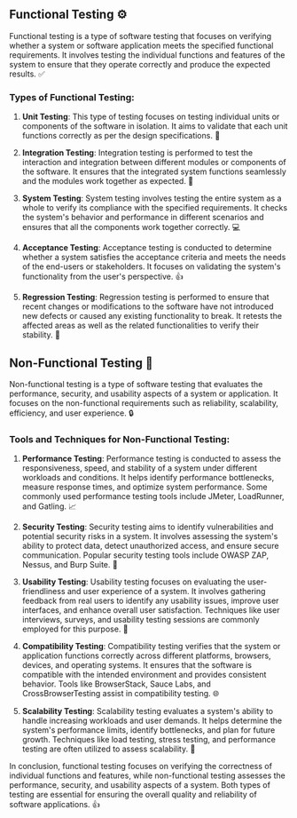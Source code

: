 ## Functional Testing :gear:

Functional testing is a type of software testing that focuses on verifying whether a system or software application meets the specified functional requirements. It involves testing the individual functions and features of the system to ensure that they operate correctly and produce the expected results. ✅

### Types of Functional Testing:

1. **Unit Testing**: This type of testing focuses on testing individual units or components of the software in isolation. It aims to validate that each unit functions correctly as per the design specifications. 🔬

2. **Integration Testing**: Integration testing is performed to test the interaction and integration between different modules or components of the software. It ensures that the integrated system functions seamlessly and the modules work together as expected. 🔌

3. **System Testing**: System testing involves testing the entire system as a whole to verify its compliance with the specified requirements. It checks the system's behavior and performance in different scenarios and ensures that all the components work together correctly. 💻

4. **Acceptance Testing**: Acceptance testing is conducted to determine whether a system satisfies the acceptance criteria and meets the needs of the end-users or stakeholders. It focuses on validating the system's functionality from the user's perspective. 👍

5. **Regression Testing**: Regression testing is performed to ensure that recent changes or modifications to the software have not introduced new defects or caused any existing functionality to break. It retests the affected areas as well as the related functionalities to verify their stability. 🔁

## Non-Functional Testing :wrench:

Non-functional testing is a type of software testing that evaluates the performance, security, and usability aspects of a system or application. It focuses on the non-functional requirements such as reliability, scalability, efficiency, and user experience. 🔒

### Tools and Techniques for Non-Functional Testing:

1. **Performance Testing**: Performance testing is conducted to assess the responsiveness, speed, and stability of a system under different workloads and conditions. It helps identify performance bottlenecks, measure response times, and optimize system performance. Some commonly used performance testing tools include JMeter, LoadRunner, and Gatling. 📈

2. **Security Testing**: Security testing aims to identify vulnerabilities and potential security risks in a system. It involves assessing the system's ability to protect data, detect unauthorized access, and ensure secure communication. Popular security testing tools include OWASP ZAP, Nessus, and Burp Suite. 🔐

3. **Usability Testing**: Usability testing focuses on evaluating the user-friendliness and user experience of a system. It involves gathering feedback from real users to identify any usability issues, improve user interfaces, and enhance overall user satisfaction. Techniques like user interviews, surveys, and usability testing sessions are commonly employed for this purpose. 🙋

4. **Compatibility Testing**: Compatibility testing verifies that the system or application functions correctly across different platforms, browsers, devices, and operating systems. It ensures that the software is compatible with the intended environment and provides consistent behavior. Tools like BrowserStack, Sauce Labs, and CrossBrowserTesting assist in compatibility testing. 🌐

5. **Scalability Testing**: Scalability testing evaluates a system's ability to handle increasing workloads and user demands. It helps determine the system's performance limits, identify bottlenecks, and plan for future growth. Techniques like load testing, stress testing, and performance testing are often utilized to assess scalability. 🚀

In conclusion, functional testing focuses on verifying the correctness of individual functions and features, while non-functional testing assesses the performance, security, and usability aspects of a system. Both types of testing are essential for ensuring the overall quality and reliability of software applications. 👍
